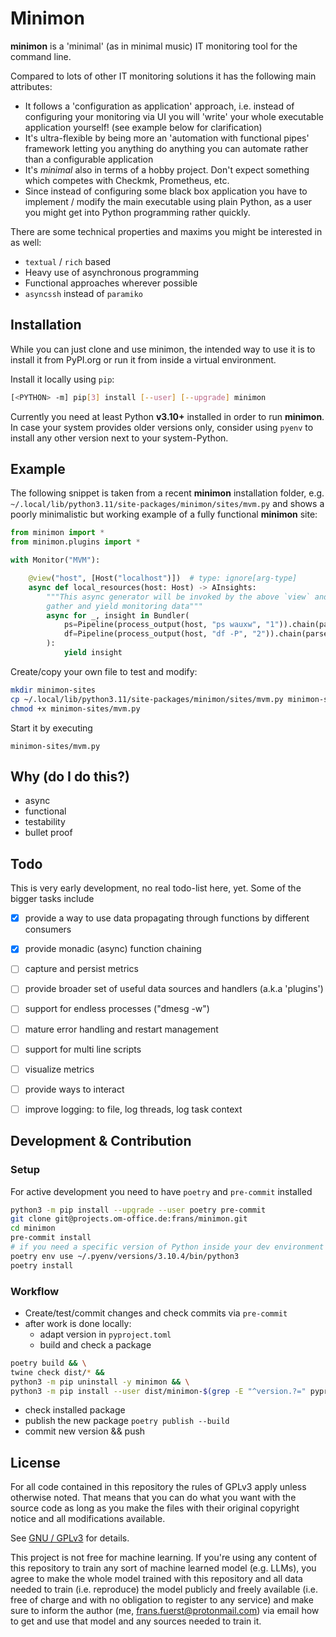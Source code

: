 # Minimon

**minimon** is a 'minimal' (as in minimal music) IT monitoring tool for the command line.

Compared to lots of other IT monitoring solutions it has the following main attributes:

- It follows a 'configuration as application' approach, i.e. instead of configuring your monitoring
  via UI you will 'write' your whole executable application yourself!
  (see example below for clarification)
- It's ultra-flexible by being more an 'automation with functional pipes' framework letting
  you anything do anything you can automate rather than a configurable application
- It's _minimal_ also in terms of a hobby project. Don't expect something which competes with
  Checkmk, Prometheus, etc.
- Since instead of configuring some black box application you have to implement / modify the main
  executable using plain Python, as a user you might get into Python programming rather quickly.


There are some technical properties and maxims you might be interested in as well:

- `textual` / `rich` based
- Heavy use of asynchronous programming
- Functional approaches wherever possible
- `asyncssh` instead of `paramiko`


## Installation

While you can just clone and use minimon, the intended way to use it is to install it from PyPI.org
or run it from inside a virtual environment.

Install it locally using `pip`:

```sh
[<PYTHON> -m] pip[3] install [--user] [--upgrade] minimon
```

Currently you need at least Python **v3.10+** installed in order to run **minimon**. In case your
system provides older versions only, consider using `pyenv` to install any other version next
to your system-Python.


## Example

The following snippet is taken from a recent **minimon** installation folder, e.g.
`~/.local/lib/python3.11/site-packages/minimon/sites/mvm.py` and shows a poorly minimalistic but
working example of a fully functional **minimon** site:

```python
from minimon import *
from minimon.plugins import *

with Monitor("MVM"):

    @view("host", [Host("localhost")])  # type: ignore[arg-type]
    async def local_resources(host: Host) -> AInsights:
        """This async generator will be invoked by the above `view` and run continuously to
        gather and yield monitoring data"""
        async for _, insight in Bundler(
            ps=Pipeline(process_output(host, "ps wauxw", "1")).chain(parse_ps).chain(check_ps),
            df=Pipeline(process_output(host, "df -P", "2")).chain(parse_df).chain(check_df),
        ):
            yield insight
```

Create/copy your own file to test and modify:

```sh
mkdir minimon-sites                                                                                                 130 ↵
cp ~/.local/lib/python3.11/site-packages/minimon/sites/mvm.py minimon-sites
chmod +x minimon-sites/mvm.py
```

Start it by executing
```
minimon-sites/mvm.py
```


## Why (do I do this?)

- async
- functional
- testability
- bullet proof


## Todo

This is very early development, no real todo-list here, yet. Some of the bigger tasks include

- [x] provide a way to use data propagating through functions by different consumers
- [x] provide monadic (async) function chaining
- [ ] capture and persist metrics
- [ ] provide broader set of useful data sources and handlers (a.k.a 'plugins')
- [ ] support for endless processes ("dmesg -w")
- [ ] mature error handling and restart management
- [ ] support for multi line scripts
- [ ] visualize metrics
- [ ] provide ways to interact
- [ ] improve logging: to file, log threads, log task context


## Development & Contribution

### Setup

For active development you need to have `poetry` and `pre-commit` installed

```sh
python3 -m pip install --upgrade --user poetry pre-commit
git clone git@projects.om-office.de:frans/minimon.git
cd minimon
pre-commit install
# if you need a specific version of Python inside your dev environment
poetry env use ~/.pyenv/versions/3.10.4/bin/python3
poetry install
```


### Workflow

* Create/test/commit changes and check commits via `pre-commit`
* after work is done locally:
  - adapt version in `pyproject.toml`
  - build and check a package
```sh
poetry build && \
twine check dist/* &&
python3 -m pip uninstall -y minimon && \
python3 -m pip install --user dist/minimon-$(grep -E "^version.?=" pyproject.toml | cut -d '"' -f 2)-py3-none-any.whl
```
  - check installed package
  - publish the new package `poetry publish --build`
  - commit new version && push


## License

For all code contained in this repository the rules of GPLv3 apply unless
otherwise noted. That means that you can do what you want with the source
code as long as you make the files with their original copyright notice
and all modifications available.

See [GNU / GPLv3](https://www.gnu.org/licenses/gpl-3.0.en.html) for details.

This project is not free for machine learning. If you're using any content
of this repository to train any sort of machine learned model (e.g. LLMs),
you agree to make the whole model trained with this repository and all data
needed to train (i.e. reproduce) the model publicly and freely available
(i.e. free of charge and with no obligation to register to any service) and
make sure to inform the author (me, frans.fuerst@protonmail.com) via email
how to get and use that model and any sources needed to train it.

